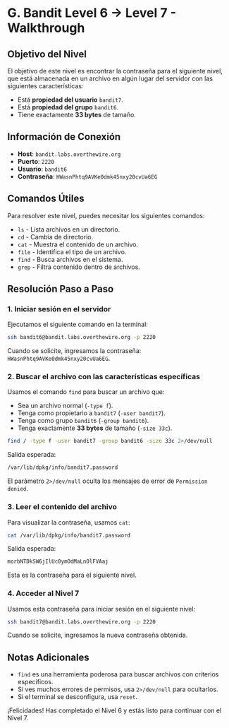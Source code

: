 # G. Bandit Level 6 → Level 7 - Walkthrough

## Objetivo del Nivel

El objetivo de este nivel es encontrar la contraseña para el siguiente nivel, que está almacenada en un archivo en algún lugar del servidor con las siguientes características:

- Está **propiedad del usuario** `bandit7`.
- Está **propiedad del grupo** `bandit6`.
- Tiene exactamente **33 bytes** de tamaño.

## Información de Conexión

- **Host**: `bandit.labs.overthewire.org`
- **Puerto**: `2220`
- **Usuario**: `bandit6`
- **Contraseña**: `HWasnPhtq9AVKe0dmk45nxy20cvUa6EG`

## Comandos Útiles

Para resolver este nivel, puedes necesitar los siguientes comandos:

- `ls` - Lista archivos en un directorio.
- `cd` - Cambia de directorio.
- `cat` - Muestra el contenido de un archivo.
- `file` - Identifica el tipo de un archivo.
- `find` - Busca archivos en el sistema.
- `grep` - Filtra contenido dentro de archivos.

## Resolución Paso a Paso

### 1. Iniciar sesión en el servidor

Ejecutamos el siguiente comando en la terminal:

```sh
ssh bandit6@bandit.labs.overthewire.org -p 2220
```

Cuando se solicite, ingresamos la contraseña: `HWasnPhtq9AVKe0dmk45nxy20cvUa6EG`.

### 2. Buscar el archivo con las características específicas

Usamos el comando `find` para buscar un archivo que:
- Sea un archivo normal (`-type f`).
- Tenga como propietario a `bandit7` (`-user bandit7`).
- Tenga como grupo `bandit6` (`-group bandit6`).
- Tenga exactamente **33 bytes** de tamaño (`-size 33c`).

```sh
find / -type f -user bandit7 -group bandit6 -size 33c 2>/dev/null
```

Salida esperada:

```sh
/var/lib/dpkg/info/bandit7.password
```

El parámetro `2>/dev/null` oculta los mensajes de error de `Permission denied`.

### 3. Leer el contenido del archivo

Para visualizar la contraseña, usamos `cat`:

```sh
cat /var/lib/dpkg/info/bandit7.password
```

Salida esperada:

```sh
morbNTDkSW6jIlUc0ymOdMaLnOlFVAaj
```

Esta es la contraseña para el siguiente nivel.

### 4. Acceder al Nivel 7

Usamos esta contraseña para iniciar sesión en el siguiente nivel:

```sh
ssh bandit7@bandit.labs.overthewire.org -p 2220
```

Cuando se solicite, ingresamos la nueva contraseña obtenida.

## Notas Adicionales

- `find` es una herramienta poderosa para buscar archivos con criterios específicos.
- Si ves muchos errores de permisos, usa `2>/dev/null` para ocultarlos.
- Si el terminal se desconfigura, usa `reset`.

¡Felicidades! Has completado el Nivel 6 y estás listo para continuar con el Nivel 7.

